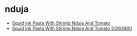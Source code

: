 # nduja

 * [Squid Ink Pasta With Shrimp Nduja And Tomato](../../index/s/squid-ink-pasta-with-shrimp-nduja-and-tomato-51263900.json)
 * [Squid Ink Pasta With Shrimp Nduja And Tomato 51263900](../../index/s/squid-ink-pasta-with-shrimp-nduja-and-tomato-51263900.json)

